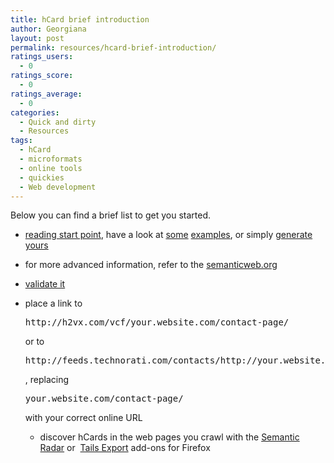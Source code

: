 ```yaml
---
title: hCard brief introduction
author: Georgiana
layout: post
permalink: resources/hcard-brief-introduction/
ratings_users:
  - 0
ratings_score:
  - 0
ratings_average:
  - 0
categories:
  - Quick and dirty
  - Resources
tags:
  - hCard
  - microformats
  - online tools
  - quickies
  - Web development
---
```

Below you can find a brief list to get you started.

  * [reading start point][1], have a look at [some][2] [examples][3], or simply [generate yours][4]
  * for more advanced information, refer to the [semanticweb.org][5]
  * [validate it][6]
  * place a link to
    <pre>http://h2vx.com/vcf/your.website.com/contact-page/</pre>

    or to

    <pre>http://feeds.technorati.com/contacts/http://your.website.com/contact-page/</pre>

    , replacing

    <pre>your.website.com/contact-page/</pre>

    with your correct online URL</li>

      * discover hCards in the web pages you crawl with the [Semantic Radar][7] or  [Tails Export][8] add-ons for Firefox</ul>

 [1]: http://microformats.org/wiki/hcard "hCard starting point on microformats.org"
 [2]: http://microformats.org/wiki/hcard-examples "hCard examples on microformats.org"
 [3]: http://microformats.org/wiki/hcard-examples-in-wild "real-life usage of hCards"
 [4]: http://microformats.org/code/hcard/creator "hCard creator on microformats.org"
 [5]: http://semanticweb.org/wiki/HCard
 [6]: http://hcard.geekhood.net/ "hCard validator"
 [7]: https://addons.mozilla.org/en-US/firefox/addon/3886/
 [8]: https://addons.mozilla.org/en-US/firefox/addon/2240/
